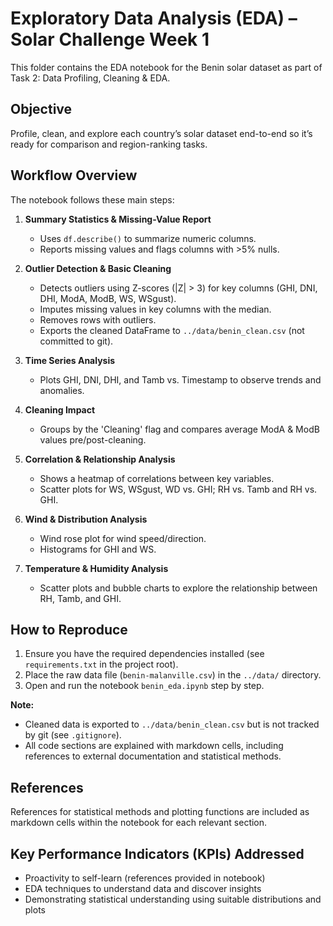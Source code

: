 # Exploratory Data Analysis (EDA) – Solar Challenge Week 1

This folder contains the EDA notebook for the Benin solar dataset as part of Task 2: Data Profiling, Cleaning & EDA.

## Objective

Profile, clean, and explore each country’s solar dataset end-to-end so it’s ready for comparison and region-ranking tasks.

## Workflow Overview

The notebook follows these main steps:

1. **Summary Statistics & Missing-Value Report**
   - Uses `df.describe()` to summarize numeric columns.
   - Reports missing values and flags columns with >5% nulls.

2. **Outlier Detection & Basic Cleaning**
   - Detects outliers using Z-scores (|Z| > 3) for key columns (GHI, DNI, DHI, ModA, ModB, WS, WSgust).
   - Imputes missing values in key columns with the median.
   - Removes rows with outliers.
   - Exports the cleaned DataFrame to `../data/benin_clean.csv` (not committed to git).

3. **Time Series Analysis**
   - Plots GHI, DNI, DHI, and Tamb vs. Timestamp to observe trends and anomalies.

4. **Cleaning Impact**
   - Groups by the 'Cleaning' flag and compares average ModA & ModB values pre/post-cleaning.

5. **Correlation & Relationship Analysis**
   - Shows a heatmap of correlations between key variables.
   - Scatter plots for WS, WSgust, WD vs. GHI; RH vs. Tamb and RH vs. GHI.

6. **Wind & Distribution Analysis**
   - Wind rose plot for wind speed/direction.
   - Histograms for GHI and WS.

7. **Temperature & Humidity Analysis**
   - Scatter plots and bubble charts to explore the relationship between RH, Tamb, and GHI.

## How to Reproduce

1. Ensure you have the required dependencies installed (see `requirements.txt` in the project root).
2. Place the raw data file (`benin-malanville.csv`) in the `../data/` directory.
3. Open and run the notebook `benin_eda.ipynb` step by step.

**Note:**  
- Cleaned data is exported to `../data/benin_clean.csv` but is not tracked by git (see `.gitignore`).
- All code sections are explained with markdown cells, including references to external documentation and statistical methods.

## References

References for statistical methods and plotting functions are included as markdown cells within the notebook for each relevant section.

## Key Performance Indicators (KPIs) Addressed

- Proactivity to self-learn (references provided in notebook)
- EDA techniques to understand data and discover insights
- Demonstrating statistical understanding using suitable distributions and plots

